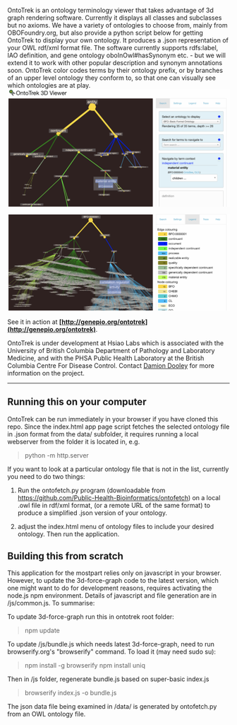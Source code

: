 OntoTrek is an ontology terminology viewer that takes advantage of 3d graph rendering software. Currently it displays all classes and subclasses but no axioms. We have a variety of ontologies to choose from, mainly from OBOFoundry.org, but also provide a python script below for getting OntoTrek to display your own ontology.  It produces a .json representation of your OWL rdf/xml format file.  The software currently supports rdfs:label, IAO definition, and gene ontology oboInOwl#hasSynonym etc. - but we will extend it to work with other popular description and synonym annotations soon. OntoTrek color codes terms by their ontology prefix, or by branches of an upper level ontology they conform to, so that one can visually see which ontologies are at play.
<img src="docs/images/bfo.png"/>

<img src="docs/images/bfo_eco.png"/>

See it in action at **[http://genepio.org/ontotrek](http://genepio.org/ontotrek)**.

OntoTrek is under development at Hsiao Labs which is associated with the University of British Columbia Department of Pathology and Laboratory Medicine, and with the PHSA Public Health Laboratory at the British Columbia Centre For Disease Control. Contact [Damion Dooley](mailto:damion.dooley@bccdc.ca) for more information on the project.

<hr />

## Running this on your computer

OntoTrek can be run immediately in your browser if you have cloned this repo.  Since the index.html app page script fetches the selected ontology file in .json format from the data/ subfolder, it requires running a local webserver from the folder it is located in, e.g. 
    
> python -m http.server

If you want to look at a particular ontology file that is not in the list, currently you need to do two things:

1) Run the ontofetch.py program (downloadable from https://github.com/Public-Health-Bioinformatics/ontofetch) on a local .owl file in rdf/xml format, (or a remote URL of the same format) to produce a simplified .json version of your ontology.  

2) adjust the index.html menu of ontology files to include your desired ontology.  Then run the application.

## Building this from scratch

This application for the mostpart relies only on javascript in your browser.  However, to update the 3d-force-graph code to the latest version, which one might want to do for development reasons, requires activating the node.js npm environment.  Details of javascript and file generation are in /js/common.js. To summarise:

  To update 3d-force-graph run this in ontotrek root folder:
  
  > npm update 

  To update /js/bundle.js which needs latest 3d-force-graph, need to run 
  browserify.org's "browserify" command. To load it (may need sudo su):

  > npm install -g browserify
  > npm install uniq 

  Then in /js folder, regenerate bundle.js based on super-basic index.js

  > browserify index.js -o bundle.js

The json data file being examined in /data/ is generated by ontofetch.py
from an OWL ontology file.
